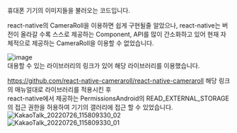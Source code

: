 휴대폰 기기의 이미지들을 불러오는 코드입니다.

react-native의 CameraRoll을 이용하면 쉽게 구현될줄 알았으나, react-native는 버전이 올라갈 수록 스스로 제공하는 Component, API를 많이 간소화하고 있어 현재 자체적으로 제공하는 CameraRoll을 이용할 수 없었습니다.

![image](https://user-images.githubusercontent.com/48580444/180912974-0343af6e-f39d-4055-b869-9d78a34250e5.png)
<br/> 대용할 수 있는 라이브러리의 링크가 있어 해당 라이브러리를 이용했습니다.

https://github.com/react-native-cameraroll/react-native-cameraroll
해당 링크의 매뉴얼대로 라이브러리를 적용시킨 후
<br/>
react-native에서 제공하는 PermissionsAndroid의 READ_EXTERNAL_STORAGE의 접근 권한을 허용하여 기기의 갤러리에 접근 할 수 있었습니다.
<br/>
![KakaoTalk_20220726_115809330_02](https://user-images.githubusercontent.com/48580444/180913836-6b11095c-aba9-409e-98cc-cf572e13d0a8.jpg)
![KakaoTalk_20220726_115809330_01](https://user-images.githubusercontent.com/48580444/180913833-a02e9d4d-7896-4946-a08e-e413761d8ae0.jpg)


